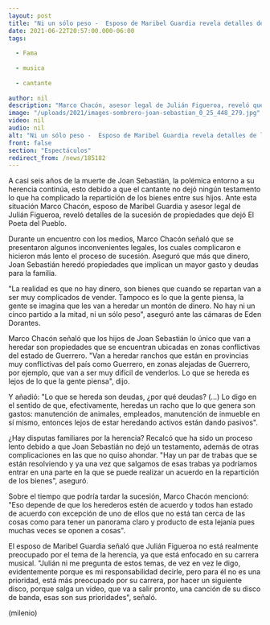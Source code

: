 ```yaml
---
layout: post
title: "Ni un sólo peso -  Esposo de Maribel Guardia revela detalles de la herencia de Joan Sebastian"
date: 2021-06-22T20:57:00.000-06:00
tags:
  
  - Fama
  
  - musica
  
  - cantante
  
author: nil
description: "Marco Chacón, asesor legal de Julián Figueroa, reveló que el cantante dejó sólo propiedades, las cuales representan deudas para la familia debido a los gastos que implican. "
image: "/uploads/2021/images-sombrero-joan-sebastian_0_25_448_279.jpg"
video: nil
audio: nil
alt: "Ni un sólo peso -  Esposo de Maribel Guardia revela detalles de la herencia de Joan Sebastian"
front: false
section: "Espectáculos"
redirect_from: /news/185182
---
```


A casi seis años de la muerte de Joan Sebastián, la polémica entorno a su herencia continúa, esto debido a que el cantante no dejó ningún testamento lo que ha complicado la repartición de los bienes entre sus hijos. Ante esta situación Marco Chacón, esposo de Maribel Guardia y asesor legal de Julián Figueroa, reveló detalles de la sucesión de propiedades que dejó El Poeta del Pueblo. 

Durante un encuentro con los medios, Marco Chacón señaló que se presentaron algunos inconvenientes legales, los cuales complicaron e hicieron más lento el proceso de sucesión. Aseguró que más que dinero, Joan Sebastián heredó propiedades que implican un mayor gasto y deudas para la familia. 

"La realidad es que no hay dinero, son bienes que cuando se repartan van a ser muy complicados de vender. Tampoco es lo que la gente piensa, la gente se imagina que les van a heredar un montón de dinero. No hay ni un cinco partido a la mitad, ni un sólo peso", aseguró ante las cámaras de Eden Dorantes.  

Marco Chacón señaló que los hijos de Joan Sebastián lo único que van a heredar son propiedades que se encuentran ubicadas en zonas conflictivas del estado de Guerrero.  "Van a heredar ranchos que están en provincias muy conflictivas del país como Guerrero, en zonas alejadas de Guerrero, por ejemplo, que van a ser muy difícil de venderlos. Lo que se hereda es lejos de lo que la gente piensa", dijo.  

Y añadió: "Lo que se hereda son deudas, ¿por qué deudas? (...) Lo digo en el sentido de que, efectivamente, heredas un racho que lo que genera son gastos: manutención de animales, empleados, manutención de inmueble en sí mismo, entonces lejos de estar heredando activos están dando pasivos".  

¿Hay disputas familiares por la herencia? Recalcó que ha sido un proceso lento debido a que Joan Sebastián no dejó un testamento, además de otras complicaciones en las que no quiso ahondar.  "Hay un par de trabas que se están resolviendo y ya una vez que salgamos de esas trabas ya podríamos entrar en una parte en la que se puede realizar un acuerdo en la repartición de los bienes", aseguró.  

Sobre el tiempo que podría tardar la sucesión, Marco Chacón mencionó: "Eso depende de que los herederos estén de acuerdo y todos han estado de acuerdo con excepción de uno de ellos que no está tan cerca de las cosas como para tener un panorama claro y producto de esta lejanía pues muchas veces se oponen a cosas".  

El esposo de Maribel Guardia señaló que Julián Figueroa no está realmente preocupado por el tema de la herencia, ya que está enfocado en su carrera musical.  "Julián ni me pregunta de estos temas, de vez en vez le digo, evidentemente porque es mi responsabilidad decirle, pero para él no es una prioridad, está más preocupado por su carrera, por hacer un siguiente disco, porque salga un video, que va a salir pronto, una canción de su disco de banda, esas son sus prioridades", señaló.  

(milenio)